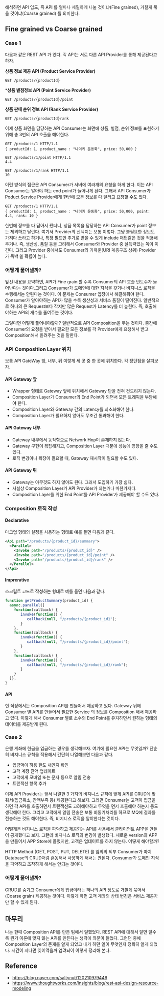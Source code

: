 해석하면 API 입도, 즉 API 를 얼마나 세밀하게 나눌 것이냐(Fine grained), 거칠게 묶을 것이냐(Coarse grained) 를 의미한다.

## Fine grained vs Coarse grained

### Case 1
다음과 같은 REST API 가 있다. 각 API는 서로 다른 API Provider를 통해 제공된다고 하자.

**상품 정보 제공 API (Product Service Provider)**
```
GET /products/{productId}
```
***상품 별점정보  API (Point Service Provider)**
```
GET /products/{productId}/point
```
**상품 판매 순위 정보 API (Rank Service Provider)**
```
GET /products/{productId}rank
```

이제 상품 화면을 담당하는 API Consumer는 화면에 상품, 별점, 순위 정보를 표현하기 위해 총 3번의 API 호출을 해야한다.


```text
GET /products/1 HTTP/1.1
{ productId: 1, product_name : "나이키 운동화", price: 50,000 }

GET /products/1/point HTTP/1.1
4.4

GET /products/1/rank HTTP/1.1
10
```

이런 방식의 접근은 API Consumer가 서버에 여러개의 요청을 하게 한다. 이는 API Consumer는 알아야 하는 end point가 늘어나게 된다. 그래서 API Consumer가 Poduct Service Provider에게 한번에 모든 정보를 다 달라고 요청할 수도 있다.

```text
GET /products/1 HTTP/1.1
{ productId: 1, product_name : "나이키 운동화", price: 50,000, point: 4.4, rank: 10 }
```
한번에 정보를 다 담아서 줬더니, 상품 목록을 담당하는 API Consumer가 point 정보는 제외하고 달란다. 여기서 Provider의 선택지는 보통 이렇다. 그냥 불필요한 정보도 가져다 쓰라고 하거나, 특정 필드만 추가로 받을 수 있게 include 패턴같은 것을 적용해주거나. 즉, 생산성, 품질 등을 고려해서 Consumer와 Provider 중 설득력있는 쪽이 이긴다. 그리고 Provider 중에서도 Consumer와 가까운(URI 계층구조 상위) Provider가 독박 쓸 확률이 높다.

### 어떻게 풀어낼까?
앞선 내용을 요약하면, API가 Fine grain 할 수록 Consumer의 API 호출 빈도수가 늘어난다는 것이다.그리고 Consumer가 도메인에 대한 지식을 갖거나 비지니스 로직을 수행해서는 안된다는 것이다. 이 문제는 Consumer 입장에서 해결해줘야 한다. Consumer가 알아야하는 API가 많을 수록 생산성과 서비스 품질이 떨어진다. 일반적으로 하나의 큰 Request보다 작지만 많은 Request가 Latency를 더 높힌다. 즉,  호출해야하는 API의 개수를 줄여주는 것이다.

그렇다면 어떻게 풀어내야할까? 일반적으로 API Composition을 두는 것이다. 중간에 Consumer의 요청을 받아서 필요한 모든 정보를 각 Provider에게 요청해서 받고 Composition해서 돌려주는 것을 말한다.

### API Composition Layer 위치
보통 API GateWay 앞, 내부, 뒤 이렇게 세 곳 중 한 곳에 위치한다. 각 장단점을 살펴보자.

#### API Gateway 앞
* Wrapper 형태로 Gateway 앞에 위치해서 Gateway 단을 전혀 건드리지 않는다.
* Composition Layer가 Consumer의 End Point가 되면서 모든 트래픽을 부담해야 한다.
* Composition Layer와 Gateway 간의 Latency를 최소화해야 한다.
* Composition Layer가 필요하지 않아도 무조건 통과해야 한다.

#### API Gateway 내부
* Gateway 내부에서 동작함으로 Network Hop이 존재하지 않는다.
* Gateway 구현이 복잡해지고, Composition Layer 때문에 성능에 영향을 줄 수도 있다.
* 로직 변경이나 확장이 필요할 때, Gateway 재시작이 필요할 수도 있다.

#### API Gateway 뒤
* Gateway는 아무것도 하지 않아도 된다. 그래서 도입하기 가장 쉽다.
* 사실상 Composition Layer가 API Provider가 되는거나 마찬가지다.
* Composition Layer를 위한 End Point를 API Provider가 제공해야 할 수도 있다.

### Composition 로직 작성
#### Declarative
마크업 형태의 설정을 사용하는 형태로 예를 들면 다음과 같다.

```xml
<Api path="/products/{product_id}/summary">
  <Parallel>
    <Invoke path="/products/{product_id}" />
    <Invoke path="/products/{product_id}/point" />
    <Invoke path="/products/{product_id}/rank" />
  </Parallel>
</Api>
```

#### Imprerative
스크립트 코드로 작성하는 형태로 예를 들면 다음과 같다.

```js
function getProductSummary(product_id) {
  async.parallel([
    function(callback) {
       invoke(function() {
          callback(null, "/products/{product_id}");
       }
    },
    function(callback) {
       invoke(function() {
          callback(null, "/products/{product_id}/point");
       }
    },
    function(callback) {
       invoke(function() {
          callback(null, "/products/{product_id}/rank");
       }
    }
  ]};
}
```

#### API
현 직장에서는 Composition API를 만들어서 제공하고 있다. Gateway 뒤에 Consumer 별 API를 만들어서 필요한 Service 의 정보를 Composition 해서 제공하고 있다. 이렇게 해서 Consumer 별로 소수의 End Point를 유지하면서 원하는 형태의 데이터를 제공받게 된다.

### Case 2
은행 계좌에 현금을 입금하는 경우를 생각해보자. 여기에 필요한 API는 무엇일까? 단순히 비지니스 규칙을 적용해서 간단히 나열해보면 다음과 같다.
* 입금액이 허용 한도 내인지 확인
* 고객 계정 잔액 업데이트
* 고객에게 모바일 또는 문자 등으로 알림 전송
* 트랜잭션 항목 추가

이제 API Provider는 앞서 나열한 3 가지의 비지니스 규칙에 맞게 API를 CRUD에 맞춰서(입금취소, 잔액부족 등) 제공한다고 해보자. 그러면 Consumer는 고객이 입금을 하면 각 API를 호출하면서 트랜잭션도 고려해야하고 무엇을 먼저 호출해야 하는지 등도 생각해야 한다. 그리고 고객에게 알림 전송은 보통 비동기처리를 하므로 MQ에 결과를 전송하는 것도 해야한다. 즉, 비지니스 로직을 알야한다는 것이다.

어떻게든 비지니스 로직을 파악하고 제공되는 API를 사용해서 클라이언트 APP을 만들어 공개했다고 보자. 그런데 비지니스 로직의 변경이 발생했다. 새로운 version의 APP을 만들어서 APP Store에 올렸지만, 고객은 업데이트를 하지 않는다. 어떻게 해야할까?

HTTP Method (GET, POST, PUT, DELETE) 를 임의의 외부 Consumer가 마치 Database의 CRUD처럼 혼동해서 사용하게 해서는 안된다. Consumer가 도메인 지식을 파악하고 조작하게 해서는 안되는 것이다.

### 어떻게 풀어낼까?
CRUD를 숨기고 Consumer에게 입금이라는 하나의 API 정도로 거칠게 묶어서(Coarse grain) 제공하는 것이다. 이렇게 하면 고객 계좌의 상태 변경은 서비스 제공자만 할 수 있게 된다.

## 마무리
나는 한때 Composition API를 만든 팀에서 일했었다. REST API에 대해서 알면 알수록 뭔가 이론에 맞지 않는 API를 만든다는 생각에 의문이 들었다. 그런던 중에 Composition Layer의 존재를 알게 되었고 내가 하던 일이 무엇인지 정확히 알게 되었다. 시간이 지나면 잊어먹을까 염려되어 이렇게 정리해 본다.

## Reference

* https://blog.naver.com/saltynut/120210979446
* https://www.thoughtworks.com/insights/blog/rest-api-design-resource-modeling